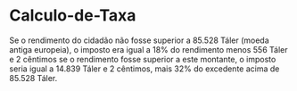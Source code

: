 # Calculo-de-Taxa
Se o rendimento do cidadão não fosse superior a 85.528 Táler (moeda antiga europeia), o imposto era igual a 18% do rendimento menos 556 Táler e 2 cêntimos se o rendimento fosse superior a este montante, o imposto seria igual a 14.839 Táler e 2 cêntimos, mais 32% do excedente acima de 85.528 Táler.
